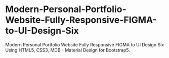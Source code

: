 # Modern-Personal-Portfolio-Website-Fully-Responsive-FIGMA-to-UI-Design-Six
Modern Personal Portfolio Website Fully Responsive FIGMA to UI Design Six Using HTML5, CSS3, MDB - Material Design for Bootstrap5.
